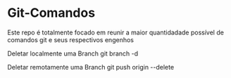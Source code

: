 # Git-Comandos
Este repo é totalmente focado em reunir a maior quantidadade possível de comandos git e seus respectivos engenhos

Deletar localmente uma Branch
git branch -d <Nome da branch local>

Deletar remotamente uma Branch
git push origin --delete <Nome da branch remota>
